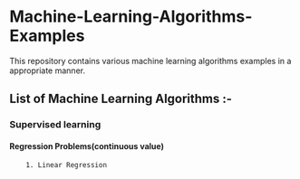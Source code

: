 # Machine-Learning-Algorithms-Examples
This repository contains various machine learning algorithms examples in a appropriate manner.  

## List of Machine Learning Algorithms :-
 
 ### Supervised learning 
 
   #### Regression Problems(continuous value)
        1. Linear Regression
 
